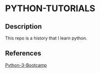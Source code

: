 # PYTHON-TUTORIALS

## Description
This repo is a history that I learn python.    

## References
[Python-3-Bootcamp](https://github.com/Pierian-Data/Complete-Python-3-Bootcamp)
